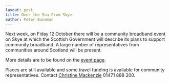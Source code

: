 ```yaml
---
layout: post
title: Over the Sea From Skye
author: Peter Buneman
---
```


Next week, on Fiday 12 October there will be a community broadband
event on Skye at which the Scottish Government will describe its plans
to support community broadband.  A large number of representatives
from communities around Scotland will be present.

More details are to be found on the [event page].

Places are still available and some travel funding is available for
community representatives.  Contact [Christine Mackenzie] 01471 888
200.

[event page]: http://www.tegola.org.uk/CBBS
[Christine Mackenzie]: mailtoLcnc.smo@uhi.ac.uk 
